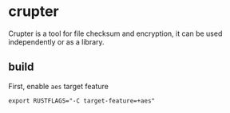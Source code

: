 # crupter

Crupter is a tool for file checksum and encryption, it can be used independently or as a library.

## build
First, enable `aes` target feature
```shell
export RUSTFLAGS="-C target-feature=+aes"
```
